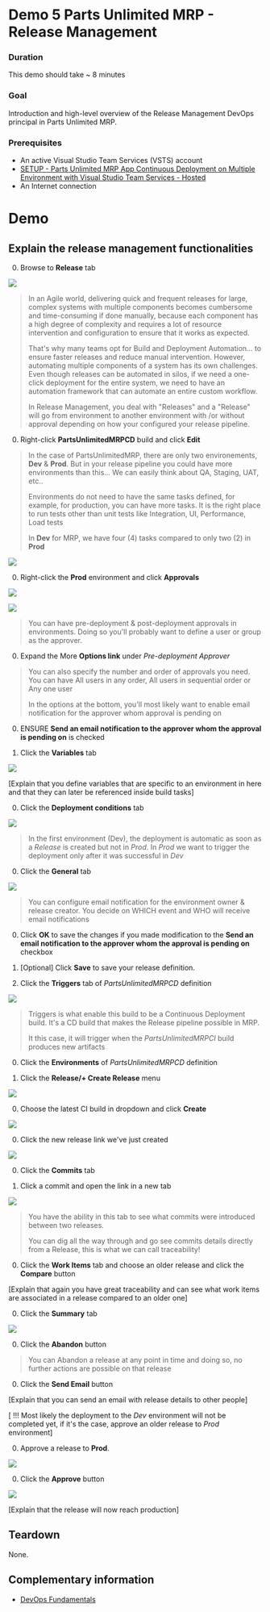 # Demo 5 Parts Unlimited MRP - Release Management

### Duration
This demo should take ~ 8 minutes

### Goal
Introduction and high-level overview of the Release Management DevOps principal in Parts Unlimited MRP. 

### Prerequisites
* An active Visual Studio Team Services (VSTS) account
* [SETUP - Parts Unlimited MRP App Continuous Deployment on Multiple Environment with Visual Studio Team Services - Hosted](../../SETUP_Continuous-Deployment/Setup.md)
* An Internet connection

# Demo

## Explain the release management functionalities

0. Browse to **Release** tab

 ![](<media/browse_release_tab.png>)

 > In an Agile world, delivering quick and frequent releases for large, complex systems with multiple components becomes 
 > cumbersome and time-consuming if done manually, because each component has a high degree of complexity and requires 
 > a lot of resource intervention and configuration to ensure that it works as expected.
 >
 > That's why many teams opt for Build and Deployment Automation... to ensure faster releases and reduce manual intervention. 
 > However, automating multiple components of a system has its own challenges. Even though releases can be automated in silos,
 > if we need a one-click deployment for the entire  system, we need to have an automation framework that can automate an entire custom workflow.
 >
 > In Release Management, you deal with "Releases" and a "Release" will go from environment
 > to another environment with /or without approval depending on how your configured your release pipeline.

0. Right-click **PartsUnlimitedMRPCD** build and click **Edit**

 > In the case of PartsUnlimitedMRP, there are only two environements, **Dev** & **Prod**. But in your release pipeline you
 > could have more environments than this... We can easily think about QA, Staging, UAT, etc..
 > 
 > Environments do not need to have the same tasks defined, for example, for production, you can have more tasks. 
 > It is the right place to run tests other than unit tests like Integration, UI, Performance, Load tests 
 >
 > In **Dev** for MRP, we have four (4) tasks compared to only two (2) in **Prod** 

 ![](<media/edit_pumrpcd_build.png>)

0. Right-click the **Prod** environment and click **Approvals**

 ![](<media/assign_approvers.png>)

 ![](<media/prod_approvals.png>)

 > You can have pre-deployment & post-deployment approvals in environments. Doing so you'll probably want
 > to define a user or group as the approver.

0. Expand the More **Options link** under *Pre-deployment Approver*
 
 > You can also specify the number and order of approvals you need. 
 > You can have All users in any order, All users in sequential order or Any one user 
 >
 > In the options at the bottom, you'll most likely want to enable email notification 
 > for the approver whom approval is pending on

0. ENSURE **Send an email notification to the approver whom the approval is pending on** is checked

0. Click the **Variables** tab

 ![](<media/prod_variables.png>)

 [Explain that you define variables that are specific to an environment in here and 
  that they can later be referenced inside build tasks]

0. Click the **Deployment conditions** tab

 ![](<media/prod_deployment_conditions.png>)

 > In the first environment (Dev), the deployment is automatic as soon as a *Release* is created but not in *Prod*.
 > In *Prod* we want to trigger the deployment only after it was successful in *Dev*

0. Click the **General** tab

 ![](<media/prod_deployment_conditions.png>)

 > You can configure email notification for the environment owner & release creator. 
 > You decide on WHICH event and WHO will receive email notifications

0. Click **OK** to save the changes if you made modification to the **Send an email notification to the approver whom the approval is pending on** checkbox
0. [Optional] Click **Save** to save your release definition.

0. Click the **Triggers** tab of *PartsUnlimitedMRPCD* definition

 ![](<media/cd_tiggers_tab.png>)

 > Triggers is what enable this build to be a Continuous Deployment build. It's a CD build that makes the 
 > Release pipeline possible in MRP. 
 > 
 > It this case, it will trigger when the *PartsUnlimitedMRPCI* build produces new artifacts

0. Click the **Environments** of *PartsUnlimitedMRPCD* definition

0. Click the **Release/+ Create Release** menu

 ![](<media/create_release_from_definition.png>)

0. Choose the latest CI build in dropdown and click **Create**

 ![](<media/create_new_release_manual.png>)

0. Click the new release link we've just created

 ![](<media/new_manual_release_link.png>)

0. Click the **Commits** tab

0. Click a commit and open the link in a new tab

 ![](<media/release_commits_tab.png>)

 > You have the ability in this tab to see what commits were introduced between two releases.
 > 
 > You can dig all the way through and go see commits details directly from a Release, this is what we can call traceability!

0. Click the **Work Items** tab and choose an older release and click the **Compare** button

 [Explain that again you have great traceability and can see what work items are associated in a release compared to an older one]

0. Click the **Summary** tab

 ![](<media/new_manual_release_summary.png>)

0. Click the **Abandon** button

 > You can Abandon a release at any point in time and doing so, no further actions are possible on that release

0. Click the **Send Email** button

 [Explain that you can send an email with release details to other people]

 [ !!! Most likely the deployment to the *Dev* environment will not be completed yet, 
  if it's the case, approve an older release to *Prod* environment]

0. Approve a release to **Prod**.

 ![](<media/approve_existing_release_to_prod.png>)

0. Click the **Approve** button

 ![](<media/override_approve_prod_release.png>)

 [Explain that the release will now reach production]

## Teardown
None.  

## Complementary information

* [DevOps Fundamentals](https://channel9.msdn.com/Series/DevOps-Fundamentals)